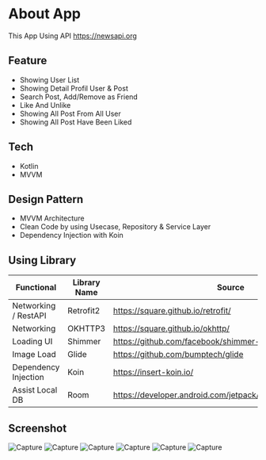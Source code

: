 # About App
This App Using API https://newsapi.org 

## Feature
- Showing User List
- Showing Detail Profil User & Post
- Search Post, Add/Remove as Friend
- Like And Unlike
- Showing All Post From All User
- Showing All Post Have Been Liked

## Tech
- Kotlin
- MVVM

## Design Pattern
- MVVM Architecture
- Clean Code by using Usecase, Repository & Service Layer
- Dependency Injection with Koin

## Using Library
| Functional           | Library Name | Source                                      |
|----------------------|--------------|---------------------------------------------|
| Networking / RestAPI | Retrofit2    | https://square.github.io/retrofit/          |
| Networking           | OKHTTP3      | https://square.github.io/okhttp/            |
| Loading UI           | Shimmer      | https://github.com/facebook/shimmer-android |
| Image Load           | Glide        | https://github.com/bumptech/glide           |
| Dependency Injection            | Koin         | https://insert-koin.io/           |
| Assist Local DB      | Room         | https://developer.android.com/jetpack/androidx/releases/room           |

## Screenshot
![Capture](https://github.com/hafidrf/hafidlogique/blob/master/1.app.jpg?raw=true)
![Capture](https://github.com/hafidrf/hafidlogique/blob/master/2.app.jpg?raw=true)
![Capture](https://github.com/hafidrf/hafidlogique/blob/master/3.app.jpg?raw=true)
![Capture](https://github.com/hafidrf/hafidlogique/blob/master/4.app.jpg?raw=true)
![Capture](https://github.com/hafidrf/hafidlogique/blob/master/5.app.jpg?raw=true)
![Capture](https://github.com/hafidrf/hafidlogique/blob/master/6.app.jpg?raw=true)
